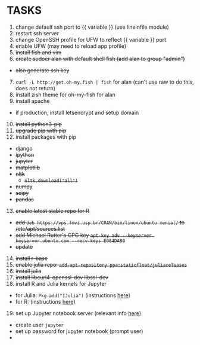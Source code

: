 # TASKS

1. change default ssh port to {{ variable }} (use lineinfile module)
2. restart ssh server
3. change OpenSSH profile for UFW to reflect {{ variable }} port
4. enable UFW (may need to reload app profile)
5. ~~install fish and vim~~
6. ~~create sudoer alan with default shell fish (add alan to group "admin")~~
  - ~~also generate ssh key~~
7. `curl -L http://get.oh-my.fish | fish` for alan (can't use raw to do this, does not return)
8. install zish theme for oh-my-fish for alan
9. install apache
  - if production, install letsencrypt and setup domain
10. ~~install python3-pip~~
11. ~~upgrade pip with pip~~
12. install packages with pip
  - django
  - ~~ipython~~
  - ~~jupyter~~
  - ~~matplotlib~~
  - ~~nltk~~
    - ~~`nltk.download("all")`~~
  - ~~numpy~~
  - ~~scipy~~
  - ~~pandas~~
13. ~~enable latest stable repo for R~~
  - ~~add `deb https://vps.fmvz.usp.br/CRAN/bin/linux/ubuntu xenial/` to /etc/apt/sources.list~~
  - ~~add Michael Rutter's GPG key `apt-key adv --keyserver keyserver.ubuntu.com --recv-keys E084DAB9`~~
  - ~~update~~
14. ~~install r-base~~
15. ~~enable julia repo: `add-apt-repository ppa:staticfloat/juliareleases`~~
16. ~~install julia~~
17. ~~install libcurl4-openssl-dev libssl-dev~~
18. install R and Julia kernels for Jupyter
  - for Julia: `Pkg.add("IJulia")` (instructions [here](https://github.com/JuliaLang/IJulia.jl]))
  - for R: (instructions [here](https://github.com/IRkernel/IRkernel))
19. set up Jupyter notebook server (relevant info [here](http://jupyter-notebook.readthedocs.io/en/latest/public_server.html))
  - create user `jupyter`
  - set up password for jupyter notebook (prompt user)
  -
